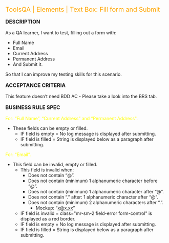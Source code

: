 <span style="font-size:20px; color:orange">ToolsQA | Elements | Text Box: Fill form and Submit </span>

**<p style="font-size:16px;"> DESCRIPTION  </p>**

As a QA learner,
I want to test, filling out a form with:
- Full Name
- Email
- Current Address
- Permanent Address
- And Submit it.

So that I can improve my testing skills for this scenario.

**<p style="font-size:16px;"> ACCEPTANCE CRITERIA </p>**

This feature doesn’t need BDD AC - Please take a look into the BRS tab.

**<p style="font-size:16px;"> BUSINESS RULE SPEC </p>**

<span style="font-size:14px; color:yellow">For: “Full Name”, “Current Address” and “Permanent Address".</span>

- These fields can be empty or filled.
	- IF field is empty = No log message is displayed after submitting.
	- IF field is filled = String is displayed below as a paragraph after submitting.

<span style="font-size:14px; color:yellow">For: “Email”.</span>

- This field can be invalid, empty or filled.
	- This field is invalid when:
		- Does not contain “@”.
		- Does not contain (minimum) 1 alphanumeric character before “@”.
		- Does not contain (minimum) 1 alphanumeric character after “@”.
		- Does not contain “.” after: 1 alphanumeric character after “@”.
		- Does not contain (minimum) 2 alphanumeric characters after “.”.
			- Mockup: “x@x.xx”	
	- IF field is invalid = class="mr-sm-2 field-error form-control" is displayed as a red border.
	- IF field is empty = No log message is displayed after submitting.
	- IF field is filled = String is displayed below as a paragraph after submitting.
		
